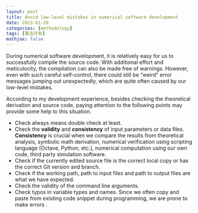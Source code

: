 ```yaml
---
layout: post
title: Avoid low-level mistakes in numerical software development
date: 2023-01-20
categories: [methodology]
tags: [算法开发]
mathjax: false
---
```


During numerical software development, it is relatively easy for us to successfully compile the source code. With additional effort and meticulocity, the compilation can also be made free of warnings. However, even with such careful self-control, there could still be &ldquo;weird&rdquo; error messages jumping out unexpectedly, which are quite often caused by our low-level mistakes.

According to my development experience, besides checking the theoretical derivation and source code, paying attention to the following points may provide some help to this situation.

-   Check always means double check at least.
-   Check the **validity** and **consistency** of input parameters or data files. **Consistency** is crucial when we compare the results from theoretical analysis, symbolic math derivation, numerical verification using scripting language (Octave, Python, etc.), numerical computation using our own code, third party simulation software.
-   Check if the currently edited source file is the correct local copy or has the correct Git version and branch.
-   Check if the working path, path to input files and path to output files are what we have expected.
-   Check the validity of the command line arguments.
-   Check typos in variable types and names. Since we often copy and paste from existing code snippet during programming, we are prone to make errors .
